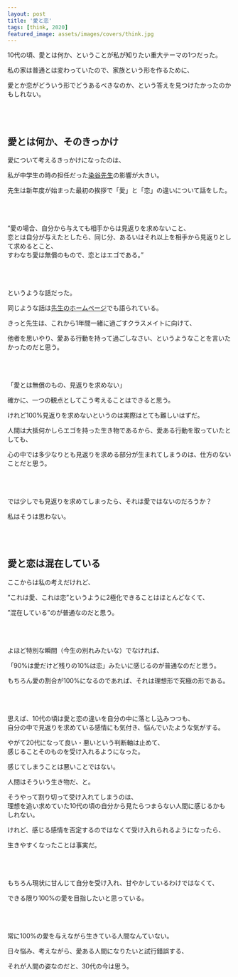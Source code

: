 ```yaml
---
layout: post
title: '愛と恋'
tags: [think, 2020]
featured_image: assets/images/covers/think.jpg
---
```


10代の頃、愛とは何か、ということが私が知りたい重大テーマの1つだった。  

私の家は普通とは変わっていたので、家族という形を作るために、  

愛とか恋がどういう形でどうあるべきなのか、という答えを見つけたかったのかもしれない。  
<br>
<br>
<br>

## 愛とは何か、そのきっかけ

愛について考えるきっかけになったのは、  

私が中学生の時の担任だった[染谷先生](http://www.asahi-net.or.jp/~TY3K-SMY/index.html)の影響が大きい。  

先生は新年度が始まった最初の挨拶で「愛」と「恋」の違いについて話をした。  
<br>
<br>
<br>

”愛の場合、自分から与えても相手からは見返りを求めないこと、  
恋とは自分が与えたとしたら、同じ分、あるいはそれ以上を相手から見返りとして求めるとこと、  
すわなち愛は無償のもので、恋とはエゴである。”  
<br>
<br>
<br>

というような話だった。  

同じような話は[先生のホームページ](http://www.asahi-net.or.jp/~TY3K-SMY/essay22.html)でも語られている。  

きっと先生は、これから1年間一緒に過ごすクラスメイトに向けて、  

他者を思いやり、愛ある行動を持って過ごしなさい、というようなことを言いたかったのだと思う。  
<br>
<br>
<br>

「愛とは無償のもの、見返りを求めない」  

確かに、一つの観点としてこう考えることはできると思う。  

けれど100%見返りを求めないというのは実際はとても難しいはずだ。  

人間は大抵何かしらエゴを持った生き物であるから、愛ある行動を取っていたとしても、  

心の中では多少なりとも見返りを求める部分が生まれてしまうのは、仕方のないことだと思う。  
<br>
<br>
<br>

では少しでも見返りを求めてしまったら、それは愛ではないのだろうか？  

私はそうは思わない。  
<br>
<br>
<br>


## 愛と恋は混在している

ここからは私の考えだけれど、  

”これは愛、これは恋”というように2極化できることはほとんどなくて、  

”混在している”のが普通なのだと思う。  
<br>
<br>
<br>

よほど特別な瞬間（今生の別れみたいな）でなければ、  

「90%は愛だけど残りの10%は恋」みたいに感じるのが普通なのだと思う。  

もちろん愛の割合が100%になるのであれば、それは理想形で究極の形である。  
<br>
<br>
<br>

思えば、10代の頃は愛と恋の違いを自分の中に落とし込みつつも、  
自分の中で見返りを求めている感情にも気付き、悩んでいたような気がする。  

やがて20代になって良い・悪いという判断軸は止めて、  
感じることそのものを受け入れるようになった。  

感じてしまうことは悪いことではない。  

人間はそういう生き物だ、と。  

そうやって割り切って受け入れてしまうのは、  
理想を追い求めていた10代の頃の自分から見たらつまらない人間に感じるかもしれない。  

けれど、感じる感情を否定するのではなくて受け入れられるようになったら、  

生きやすくなったことは事実だ。  
<br>
<br>
<br>

もちろん現状に甘んじて自分を受け入れ、甘やかしているわけではなくて、  

できる限り100%の愛を目指したいと思っている。  
<br>
<br>
<br>

常に100%の愛を与えながら生きている人間なんていない。  

日々悩み、考えながら、愛ある人間になりたいと試行錯誤する、  

それが人間の姿なのだと、30代の今は思う。
<br>
<br>
